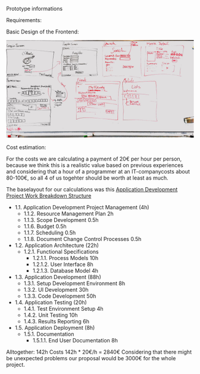 Prototype informations

Requirements:


Basic Design of the Frontend:

![Image1](images/PaperPrototype.jpg)


Cost estimation:

For the costs we are calculating a payment of 20€ per hour per person, because we think this is a
realistic value based on previous experiences and considering that a hour of a programmer at an
IT-companycosts about 80-100€, so all 4 of us togehter should be worth at least as much.

The baselayout for our calculations was this  [Application Development Project Work Breakdown Structure](http://www.theprojectdiva.com/application-development-project-work-breakdown-structure/)

* 1.1. Application Development Project Management (4h)
    * 1.1.2. Resource Management Plan 2h
    * 1.1.3. Scope Development 0.5h
    * 1.1.6. Budget 0.5h
    * 1.1.7. Scheduling 0.5h
    * 1.1.8. Document Change Control Processes 0.5h
* 1.2. Application Architecture (22h)
    * 1.2.1. Functional Specifications
        * 1.2.1.1. Process Models 10h
        * 1.2.1.2. User Interface 8h
        * 1.2.1.3. Database Model 4h
* 1.3. Application Development (88h)
    * 1.3.1. Setup Development Environment 8h
    * 1.3.2. UI Development 30h
    * 1.3.3. Code Development 50h
* 1.4. Application Testing (20h)
    * 1.4.1. Test Environment Setup 4h
    * 1.4.2. Unit Testing 10h
    * 1.4.3. Results Reporting 6h
* 1.5. Application Deployment  (8h)
    * 1.5.1. Documentation
        * 1.5.1.1. End User Documentation 8h

Alltogether: 142h
Costs 142h * 20€/h = 2840€
Considering that there might be unexpected problems our proposal would be 3000€ for the whole project.